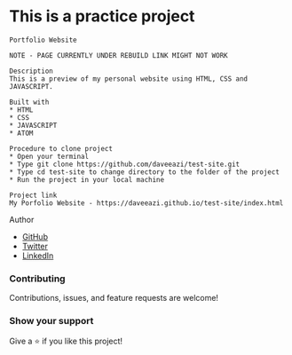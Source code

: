 # **This is a practice project**

````
Portfolio Website

NOTE - PAGE CURRENTLY UNDER REBUILD LINK MIGHT NOT WORK

Description
This is a preview of my personal website using HTML, CSS and JAVASCRIPT.

Built with
* HTML
* CSS
* JAVASCRIPT
* ATOM 

Procedure to clone project
* Open your terminal
* Type git clone https://github.com/daveeazi/test-site.git
* Type cd test-site to change directory to the folder of the project
* Run the project in your local machine

Project link
My Porfolio Website - https://daveeazi.github.io/test-site/index.html
````
Author

* [GitHub](https://github.com/daveeazi)
* [Twitter](https://twitter.com/iamdaveeazi)
* [LinkedIn](https://www.linkedin.com/in/david-atat/)

### Contributing 

Contributions, issues, and feature requests are welcome!

### Show your support

Give a ⭐️ if you like this project!
